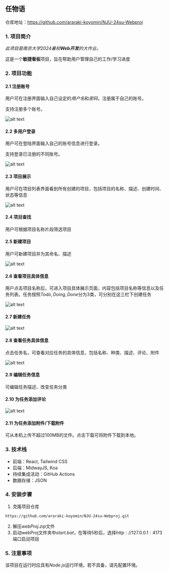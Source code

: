 ## 任物语

仓库地址：https://github.com/araraki-koyomin/NJU-24su-Webproj

### 1. 项目简介

*此项目是南京大学2024暑校**Web开发**的大作业。*

这是一个**敏捷看板**项目，旨在帮助用户管理自己的工作/学习进度

### 2. 项目功能

#### 2.1  注册账号

用户可在注册界面输入自己设定的*用户名*和*密码*，注册属于自己的账号。

支持注册多个账号。

![alt text](res/image.png)

#### 2.2 多用户登录

用户可在登陆界面输入自己的账号信息进行登录。

支持登录已注册的不同账号。

![alt text](res/image-1.png)

#### 2.3 项目展示

用户可在项目列表界面看到所有创建的项目，包括项目的名称、描述、创建时间、状态等信息

![alt text](res/image-2.png)

#### 2.4 项目查找

用户可根据项目名称片段筛选项目

#### 2.5 新建项目

用户可新建项目并为其命名、描述

![alt text](res/image-3.png)


#### 2.6 查看项目具体信息

用户点击项目名称后，可进入项目具体展示页面，内容包括项目名称等信息以及任务列表。任务按照$Todo, Doing, Done$分为3类，可分别在这三栏下创建任务

![alt text](res/image-4.png)

#### 2.7 新建任务

![alt text](res/image-5.png)

#### 2.8 查看任务具体信息

点击任务名，可查看对应任务的具体信息，包括名称、种类、描述、评论、附件

![alt text](res/image-6.png)

#### 2.9 编辑任务信息

可编辑任务描述、改变任务分类

#### 2.10 为任务添加评论

![alt text](res/image-7.png)

#### 2.11 为任务添加附件/下载附件

可从本机上传不超过100MB的文件。点击下载可将附件下载到本地。

### 3. 技术栈

- 前端：React, Tailwind CSS
- 后端：MidwayJS, Koa
- 持续集成活动：GitHub Actions
- 数据存储：JSON

### 4. 安装步骤

1. 克隆项目仓库

```bash
https://github.com/araraki-koyomin/NJU-24su-Webproj.git
```

2. 解压$webProj.zip$文件
3. 启动webProj文件夹中$start.bat$，在等待5秒后，选择$http://127.0.0.1:4173$端口启动项目

### 5. 注意事项

该项目在运行时应具有$Node.js$运行环境，若不具备，请先配置环境。
